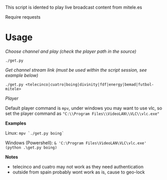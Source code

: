 This script is idented to play live broadcast content from mitele.es

Require requests

# Usage

_Choose channel and play (check the player path in the source)_

`./get.py`

_Get channel stream link (must be used within the script session, see example below)_

`./get.py <telecinco|cuatro|boing|divinity|fdf|energy|bemad|futbol-mitele>`

_Player_

Default player command is `mpv`, under windows you may want to use vlc, so set the player command as `"C:\\Program Files\\VideoLAN\\VLC\\vlc.exe"`

__Examples__

Linux: ``mpv `./get.py boing` ``

Windows (Powershell): `& 'C:\Program Files\VideoLAN\VLC\vlc.exe' (python .\get.py boing)`

__Notes__

* telecinco and cuatro may not work as they need authentication
* outside from spain probably wont work as is, cause to geo-lock

